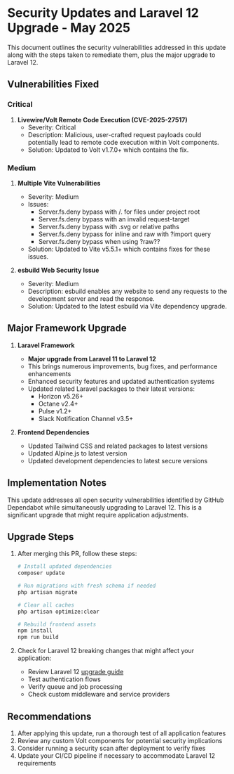 # Security Updates and Laravel 12 Upgrade - May 2025

This document outlines the security vulnerabilities addressed in this update along with the steps taken to remediate them, plus the major upgrade to Laravel 12.

## Vulnerabilities Fixed

### Critical

1. **Livewire/Volt Remote Code Execution (CVE-2025-27517)**
   - Severity: Critical
   - Description: Malicious, user-crafted request payloads could potentially lead to remote code execution within Volt components.
   - Solution: Updated to Volt v1.7.0+ which contains the fix.

### Medium

1. **Multiple Vite Vulnerabilities**
   - Severity: Medium
   - Issues:
     - Server.fs.deny bypass with /. for files under project root
     - Server.fs.deny bypass with an invalid request-target
     - Server.fs.deny bypass with .svg or relative paths
     - Server.fs.deny bypass for inline and raw with ?import query
     - Server.fs.deny bypass when using ?raw??
   - Solution: Updated to Vite v5.5.1+ which contains fixes for these issues.

2. **esbuild Web Security Issue**
   - Severity: Medium
   - Description: esbuild enables any website to send any requests to the development server and read the response.
   - Solution: Updated to the latest esbuild via Vite dependency upgrade.

## Major Framework Upgrade

1. **Laravel Framework**
   - **Major upgrade from Laravel 11 to Laravel 12**
   - This brings numerous improvements, bug fixes, and performance enhancements
   - Enhanced security features and updated authentication systems
   - Updated related Laravel packages to their latest versions:
     - Horizon v5.26+
     - Octane v2.4+
     - Pulse v1.2+
     - Slack Notification Channel v3.5+

2. **Frontend Dependencies**
   - Updated Tailwind CSS and related packages to latest versions
   - Updated Alpine.js to latest version
   - Updated development dependencies to latest secure versions

## Implementation Notes

This update addresses all open security vulnerabilities identified by GitHub Dependabot while simultaneously upgrading to Laravel 12. This is a significant upgrade that might require application adjustments.

## Upgrade Steps

1. After merging this PR, follow these steps:
   ```bash
   # Install updated dependencies
   composer update

   # Run migrations with fresh schema if needed
   php artisan migrate

   # Clear all caches
   php artisan optimize:clear

   # Rebuild frontend assets
   npm install
   npm run build
   ```

2. Check for Laravel 12 breaking changes that might affect your application:
   - Review Laravel 12 [upgrade guide](https://laravel.com/docs/12.x/upgrade)
   - Test authentication flows
   - Verify queue and job processing
   - Check custom middleware and service providers

## Recommendations

1. After applying this update, run a thorough test of all application features
2. Review any custom Volt components for potential security implications
3. Consider running a security scan after deployment to verify fixes
4. Update your CI/CD pipeline if necessary to accommodate Laravel 12 requirements